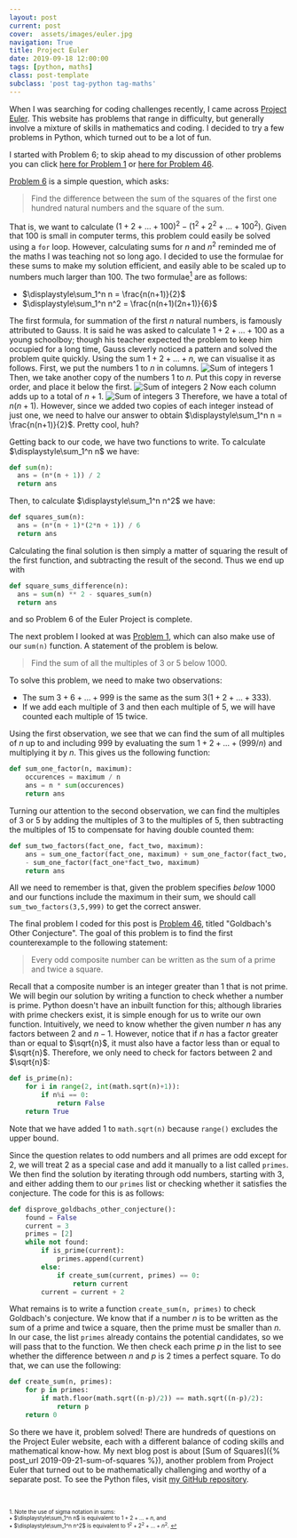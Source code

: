 ```yaml
---
layout: post
current: post
cover:  assets/images/euler.jpg
navigation: True
title: Project Euler
date: 2019-09-18 12:00:00
tags: [python, maths]
class: post-template
subclass: 'post tag-python tag-maths'
---
```


When I was searching for coding challenges recently, I came across [Project Euler](https://projecteuler.net/). This website has problems that range in difficulty, but generally involve a mixture of skills in mathematics and coding. I decided to try a few problems in Python, which turned out to be a lot of fun.

I started with Problem 6; to skip ahead to my discussion of other problems you can click [here for Problem 1](#problem-1) or [here for Problem 46](#problem-46). 

[Problem 6](https://projecteuler.net/problem=6) is a simple question, which asks:

> Find the difference between the sum of the squares of the first one hundred natural numbers and the square of the sum.

That is, we want to calculate $(1+2+...+100)^2-(1^2+2^2+...+100^2)$. Given that 100 is small in computer terms, this problem could easily be solved using a ```for``` loop. However, calculating sums for $n$ and $n^2$ reminded me of the maths I was teaching not so long ago. <a name="return-from-footnote"></a> I decided to use the formulae for these sums to make my solution efficient, and easily able to be scaled up to numbers much larger than 100. The two formulae[$^1$](#footnote) are as follows:

+ $\displaystyle\sum_1^n n = \frac{n(n+1)}{2}$
+ $\displaystyle\sum_1^n n^2 = \frac{n(n+1)(2n+1)}{6}$

The first formula, for summation of the first $n$ natural numbers, is famously attributed to Gauss. It is said he was asked to calculate $1+2+...+100$ as a young schoolboy; though his teacher expected the problem to keep him occupied for a long time, Gauss cleverly noticed a pattern and solved the problem quite quickly. Using the sum $1+2+...+n$, we can visualise it as follows. First, we put the numbers 1 to $n$ in columns.
![Sum of integers 1](assets/images/sum_natural_numbers_1.png)
Then, we take another copy of the numbers 1 to $n$. Put this copy in reverse order, and place it below the first.
![Sum of integers 2](assets/images/sum_natural_numbers_2.png)
Now each column adds up to a total of $n+1$.
![Sum of integers 3](assets/images/sum_natural_numbers_3.png)
Therefore, we have a total of $n(n+1)$. However, since we added two copies of each integer instead of just one, we need to halve our answer to obtain $\displaystyle\sum_1^n n = \frac{n(n+1)}{2}$. Pretty cool, huh?

Getting back to our code, we have two functions to write. To calculate $\displaystyle\sum_1^n n$ we have:

```python
def sum(n):
  ans = (n*(n + 1)) / 2
  return ans
```

Then, to calculate $\displaystyle\sum_1^n n^2$ we have:

```python
def squares_sum(n):
  ans = (n*(n + 1)*(2*n + 1)) / 6
  return ans
```

Calculating the final solution is then simply a matter of squaring the result of the first function, and subtracting the result of the second. Thus we end up with

```python
def square_sums_difference(n):
  ans = sum(n) ** 2 - squares_sum(n)
  return ans
```
<a name="problem-1"></a>
and so Problem 6 of the Euler Project is complete.

The next problem I looked at was [Problem 1](https://projecteuler.net/problem=1), which can also make use of our ```sum(n)``` function. A statement of the problem is below.

> Find the sum of all the multiples of 3 or 5 below 1000.

To solve this problem, we need to make two observations:

+ The sum $3+6+...+999$ is the same as the sum $3(1+2+...+333)$.
+ If we add each multiple of 3 and then each multiple of 5, we will have counted each multiple of 15 twice.

Using the first observation, we see that we can find the sum of all multiples of $n$ up to and including 999 by evaluating the sum $1+2+...+(999/n)$ and multiplying it by $n$. This gives us the following function:

```python
def sum_one_factor(n, maximum):
	occurences = maximum / n
	ans = n * sum(occurences)
	return ans
```

Turning our attention to the second observation, we can find the multiples of 3 or 5 by adding the multiples of 3 to the multiples of 5, then subtracting the multiples of 15 to compensate for having double counted them:

```python
def sum_two_factors(fact_one, fact_two, maximum):
	ans = sum_one_factor(fact_one, maximum) + sum_one_factor(fact_two, maximum)\
	- sum_one_factor(fact_one*fact_two, maximum)
	return ans
```
<a name="problem-46"></a>
All we need to remember is that, given the problem specifies *below* 1000 and our functions include the maximum in their sum, we should call ```sum_two_factors(3,5,999)``` to get the correct answer.

The final problem I coded for this post is [Problem 46](https://projecteuler.net/problem=46), titled "Goldbach's Other Conjecture". The goal of this problem is to find the first counterexample to the following statement:

> Every odd composite number can be written as the sum of a prime and twice a square.

Recall that a composite number is an integer greater than 1 that is not prime. We will begin our solution by writing a function to check whether a number is prime. Python doesn't have an inbuilt function for this; although libraries with prime checkers exist, it is simple enough for us to write our own function. Intuitively, we need to know whether the given number $n$ has any factors between $2$ and $n-1$. However, notice that if $n$ has a factor greater than or equal to $\sqrt{n}$, it must also have a factor less than or equal to $\sqrt{n}$. Therefore, we only need to check for factors between 2 and $\sqrt{n}$:

```python
def is_prime(n):
	for i in range(2, int(math.sqrt(n)+1)):
		if n%i == 0:
			return False
	return True
```

Note that we have added 1 to ```math.sqrt(n)``` because ```range()``` excludes the upper bound. 

Since the question relates to odd numbers and all primes are odd except for 2, we will treat 2 as a special case and add it manually to a list called ```primes```. We then find the solution by iterating through odd numbers, starting with 3, and either adding them to our ```primes``` list or checking whether it satisfies the conjecture. The code for this is as follows:

```python
def disprove_goldbachs_other_conjecture():
	found = False
	current = 3
	primes = [2]
	while not found:
		if is_prime(current):
			primes.append(current)
		else:
			if create_sum(current, primes) == 0:
				return current
		current = current + 2
```

What remains is to write a function ```create_sum(n, primes)``` to check Goldbach's conjecture. We know that if a number $n$ is to be written as the sum of a prime and twice a square, then the prime must be smaller than $n$. In our case, the list ```primes``` already contains the potential candidates, so we will pass that to the function. We then check each prime $p$ in the list to see whether the difference between $n$ and $p$ is 2 times a perfect square. To do that, we can use the following:

```python
def create_sum(n, primes):
	for p in primes:
		if math.floor(math.sqrt((n-p)/2)) == math.sqrt((n-p)/2):
			return p
	return 0
```

So there we have it, problem solved! There are hundreds of questions on the Project Euler website, each with a different balance of coding skills and mathematical know-how. My next blog post is about [Sum of Squares]({% post_url 2019-09-21-sum-of-squares %}), another problem from Project Euler that turned out to be mathematically challenging and worthy of a separate post. To see the Python files, visit [my GitHub repository](https://github.com/jenniferanne1991/project_euler_code).

<a name="footnote"></a>
<br>

<sub><sup> $1.$ Note the use of sigma notation in sums: </sup></sub>
<br><sub><sup>• $\displaystyle\sum_1^n n$ is equivalent to $1+2+...+n$, and </sup></sub>
<br><sub><sup>• $\displaystyle\sum_1^n n^2$ is equivalent to $1^2+2^2+...+n^2$.    [↩](#return-from-footnote)</sup></sub>